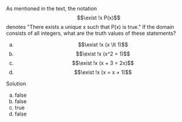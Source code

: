 As mentioned in the text, the notation $$\exist !x P(x)$$ denotes "There exists a unique x such that P(x) is true."
If the domain consists of all integers, what are the truth values of these statements?

1. $$\exist !x (x \lt 1)$$
2. $$\exist !x (x^2 = 1)$$
3. $$\exist !x (x + 3 = 2x)$$
4. $$\exist !x (x = x + 1)$$

Solution

1. false
2. false
3. true
4. false

<style type="text/css">
    ol { list-style-type: lower-alpha; }
</style>